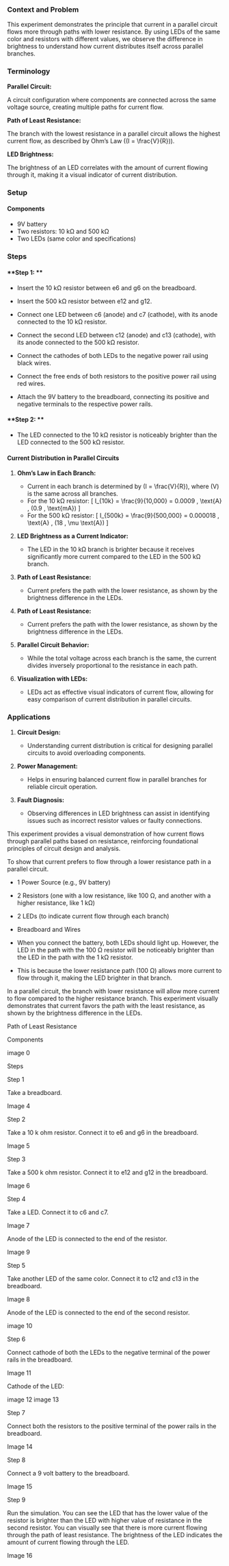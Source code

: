### Context and Problem

This experiment demonstrates the principle that current in a parallel circuit flows more through paths with lower resistance. By using LEDs of the same color and resistors with different values, we observe the difference in brightness to understand how current distributes itself across parallel branches.

### Terminology

**Parallel Circuit:** 

A circuit configuration where components are connected across the same voltage source, creating multiple paths for current flow.

**Path of Least Resistance:** 

The branch with the lowest resistance in a parallel circuit allows the highest current flow, as described by Ohm’s Law (\(I = \frac{V}{R}\)).

**LED Brightness:** 

The brightness of an LED correlates with the amount of current flowing through it, making it a visual indicator of current distribution.

### Setup

#### Components

- 9V battery
- Two resistors: 10 kΩ and 500 kΩ
- Two LEDs (same color and specifications)

### Steps

#### **Step 1: **

   - Insert the 10 kΩ resistor between e6 and g6 on the breadboard.
   - Insert the 500 kΩ resistor between e12 and g12.

   - Connect one LED between c6 (anode) and c7 (cathode), with its anode connected to the 10 kΩ resistor.
   - Connect the second LED between c12 (anode) and c13 (cathode), with its anode connected to the 500 kΩ resistor.

   - Connect the cathodes of both LEDs to the negative power rail using black wires.
   - Connect the free ends of both resistors to the positive power rail using red wires.

   - Attach the 9V battery to the breadboard, connecting its positive and negative terminals to the respective power rails.

#### **Step 2: **

   - The LED connected to the 10 kΩ resistor is noticeably brighter than the LED connected to the 500 kΩ resistor.

#### Current Distribution in Parallel Circuits

1. **Ohm’s Law in Each Branch:**
   - Current in each branch is determined by \(I = \frac{V}{R}\), where \(V\) is the same across all branches.
   - For the 10 kΩ resistor:
     \[
     I_{10k} = \frac{9}{10,000} = 0.0009 \, \text{A} \, (0.9 \, \text{mA})
     \]
   - For the 500 kΩ resistor:
     \[
     I_{500k} = \frac{9}{500,000} = 0.000018 \, \text{A} \, (18 \, \mu \text{A})
     \]

2. **LED Brightness as a Current Indicator:**
   - The LED in the 10 kΩ branch is brighter because it receives significantly more current compared to the LED in the 500 kΩ branch.

1. **Path of Least Resistance:**
   - Current prefers the path with the lower resistance, as shown by the brightness difference in the LEDs.
1. **Path of Least Resistance:**
   - Current prefers the path with the lower resistance, as shown by the brightness difference in the LEDs.

2. **Parallel Circuit Behavior:**
   - While the total voltage across each branch is the same, the current divides inversely proportional to the resistance in each path.

3. **Visualization with LEDs:**
   - LEDs act as effective visual indicators of current flow, allowing for easy comparison of current distribution in parallel circuits.

### Applications

1. **Circuit Design:**
   - Understanding current distribution is critical for designing parallel circuits to avoid overloading components.

2. **Power Management:**
   - Helps in ensuring balanced current flow in parallel branches for reliable circuit operation.

3. **Fault Diagnosis:**
   - Observing differences in LED brightness can assist in identifying issues such as incorrect resistor values or faulty connections.

This experiment provides a visual demonstration of how current flows through parallel paths based on resistance, reinforcing foundational principles of circuit design and analysis.

To show that current prefers to flow through a lower resistance path in a parallel circuit.

- 1 Power Source (e.g., 9V battery)
- 2 Resistors (one with a low resistance, like 100 Ω, and another with a higher resistance, like 1 kΩ)
- 2 LEDs (to indicate current flow through each branch)
- Breadboard and Wires

- When you connect the battery, both LEDs should light up. However, the LED in the path with the 100 Ω resistor will be noticeably brighter than the LED in the path with the 1 kΩ resistor.
- This is because the lower resistance path (100 Ω) allows more current to flow through it, making the LED brighter in that branch.

In a parallel circuit, the branch with lower resistance will allow more current to flow compared to the higher resistance branch. This experiment visually demonstrates that current favors the path with the least resistance, as shown by the brightness difference in the LEDs.

Path of Least Resistance

Components

image 0

Steps

Step 1

Take a breadboard.

Image 4

Step 2

Take a 10 k ohm resistor. Connect it to e6 and g6 in the breadboard.

Image 5

Step 3

Take a 500 k ohm resistor. Connect it to e12 and g12 in the breadboard.

Image 6

Step 4

Take a LED. Connect it to c6 and c7.

Image 7

Anode of the LED is connected to the end of the resistor.

Image 9

Step 5

Take another LED of the same color. Connect it to c12 and c13 in the breadboard.

Image 8

Anode of the LED is connected to the end of the second resistor.

image 10

Step 6

Connect cathode of both the LEDs to the negative terminal of the power rails in the breadboard.

Image 11

Cathode of the LED:

image 12
image 13

Step 7

Connect both the resistors to the positive terminal of the power rails in the breadboard.

Image 14

Step 8

Connect a 9 volt battery to the breadboard.

Image 15

Step 9

Run the simulation. You can see the LED that has the lower value of the resistor is brighter than the LED with higher value of resistance in the second resistor. You can visually see that there is more current flowing through the path of least resistance. The brightness of the LED indicates the amount of current flowing through the LED.

Image 16
